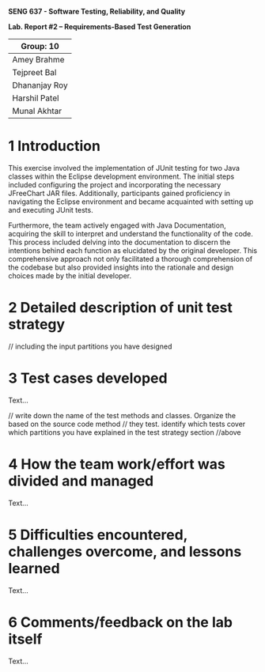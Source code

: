 **SENG 637 - Software Testing, Reliability, and Quality**

**Lab. Report \#2 – Requirements-Based Test Generation**

| Group: 10       | 
|-----------------|
| Amey Brahme     |   
| Tejpreet Bal    |   
| Dhananjay Roy   |   
| Harshil Patel   |   
| Munal Akhtar    |   

# 1 Introduction
This exercise involved the implementation of JUnit testing for two Java classes within the Eclipse development environment. The initial steps included configuring the project and incorporating the necessary JFreeChart JAR files. Additionally, participants gained proficiency in navigating the Eclipse environment and became acquainted with setting up and executing JUnit tests.

Furthermore, the team actively engaged with Java Documentation, acquiring the skill to interpret and understand the functionality of the code. This process included delving into the documentation to discern the intentions behind each function as elucidated by the original developer. This comprehensive approach not only facilitated a thorough comprehension of the codebase but also provided insights into the rationale and design choices made by the initial developer.


# 2 Detailed description of unit test strategy

// including the input partitions you have designed

# 3 Test cases developed

Text…

// write down the name of the test methods and classes. Organize the based on
the source code method // they test. identify which tests cover which partitions
you have explained in the test strategy section //above

# 4 How the team work/effort was divided and managed

Text…

# 5 Difficulties encountered, challenges overcome, and lessons learned


Text…

# 6 Comments/feedback on the lab itself

Text…
